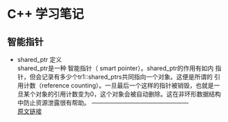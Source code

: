 # C++ 学习笔记    
## 智能指针 
- shared_ptr 定义  
shared_ptr是一种 智能指针（ smart pointer）。shared_ptr的作用有如内 指针，但会记录有多少个tr1::shared_ptrs共同指向一个对象。这便是所谓的 引用计数（reference counting）。一旦最后一个这样的指针被销毁，也就是一旦某个对象的引用计数变为0，这个对象会被自动删除。这在非环形数据结构中防止资源泄露很有帮助。
————————————————    
[原文链接](https://blog.csdn.net/weixin_45732589/article/details/115741770)